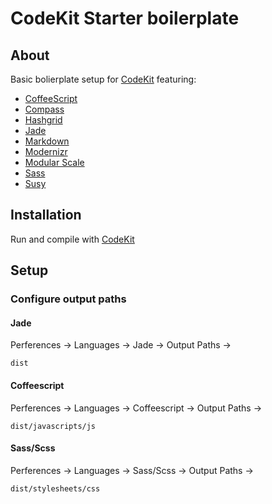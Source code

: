 # CodeKit Starter boilerplate

## About

Basic bolierplate setup for [CodeKit](http://incident57.com/codekit/) featuring:

* [CoffeeScript](http://coffeescript.org/)
* [Compass](http://compass-style.org/)
* [Hashgrid](https://github.com/dotjay/hashgrid)
* [Jade](http://jade-lang/)
* [Markdown](http://daringfireball.net/projects/markdown/)
* [Modernizr](http://modernizr.com/)
* [Modular Scale](https://github.com/Team-Sass/modular-scale/)
* [Sass](http://sass-lang.com/)
* [Susy](http://susy.oddbird.net/)

## Installation

Run and compile with [CodeKit](http://incident57.com/codekit/)

## Setup

### Configure output paths

#### Jade

Perferences -> Languages -> Jade -> Output Paths -> 

` dist `

#### Coffeescript

Perferences -> Languages -> Coffeescript -> Output Paths -> 

` dist/javascripts/js `

#### Sass/Scss

Perferences -> Languages -> Sass/Scss -> Output Paths -> 

` dist/stylesheets/css `
